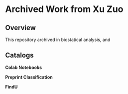 # Archived Work from Xu Zuo
## Overview
This repository archived in biostatical analysis, and 

## Catalogs
**Colab Notebooks**


**Preprint Classification**


**FindU**